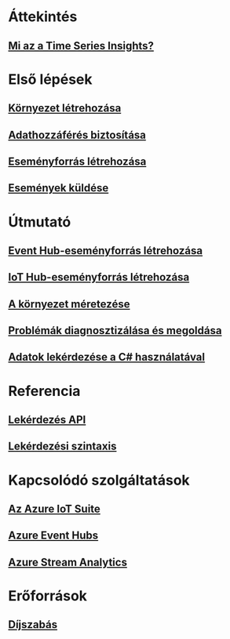 # Áttekintés
## [Mi az a Time Series Insights?](time-series-insights-overview.md)

# Első lépések
## [Környezet létrehozása](time-series-insights-get-started.md)
## [Adathozzáférés biztosítása](time-series-insights-data-access.md)
## [Eseményforrás létrehozása](time-series-insights-add-event-source.md)
## [Események küldése](time-series-insights-send-events.md)

# Útmutató
## [Event Hub-eseményforrás létrehozása](time-series-insights-how-to-add-an-event-source-eventhub.md)
## [IoT Hub-eseményforrás létrehozása](time-series-insights-how-to-add-an-event-source-iothub.md)
## [A környezet méretezése](time-series-insights-how-to-scale-your-environment.md)
## [Problémák diagnosztizálása és megoldása](time-series-insights-diagnose-and-solve-problems.md)
## [Adatok lekérdezése a C# használatával](time-series-insights-query-data-csharp.md)

# Referencia
## [Lekérdezés API](/rest/api/time-series-insights/time-series-insights-reference-queryapi)
## [Lekérdezési szintaxis](/rest/api/time-series-insights/time-series-insights-reference-query-syntax)

# Kapcsolódó szolgáltatások
## [Az Azure IoT Suite](/azure/iot-suite/)
## [Azure Event Hubs](/azure/event-hubs/)
## [Azure Stream Analytics](/azure/stream-analytics/)

# Erőforrások
## [Díjszabás](https://azure.microsoft.com/pricing/details/time-series-insights/)
